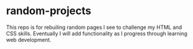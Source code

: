 # random-projects

This repo is for rebuiling random pages I see to challenge my HTML and CSS skills.
Eventually I will add functionality as I progress through learning web development.
